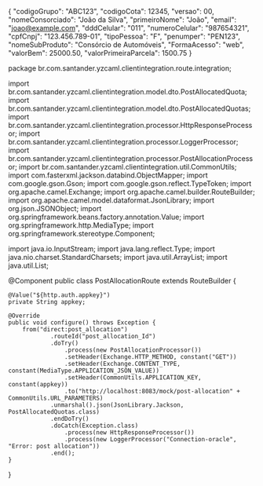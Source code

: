 {
    "codigoGrupo": "ABC123",
    "codigoCota": 12345,
    "versao": 00,
    "nomeConsorciado": "João da Silva",
    "primeiroNome": "João",
    "email": "joao@example.com",
    "dddCelular": "011",
    "numeroCelular": "987654321",
    "cpfCnpj": "123.456.789-01",
    "tipoPessoa": "F",
    "penumper": "PEN123",
    "nomeSubProduto": "Consórcio de Automóveis",
    "FormaAcesso": "web",
    "valorBem": 25000.50,
    "valorPrimeiraParcela": 1500.75
}

package br.com.santander.yzcaml.clientintegration.route.integration;

import br.com.santander.yzcaml.clientintegration.model.dto.PostAllocatedQuota;
import br.com.santander.yzcaml.clientintegration.model.dto.PostAllocatedQuotas;
import br.com.santander.yzcaml.clientintegration.processor.HttpResponseProcessor;
import br.com.santander.yzcaml.clientintegration.processor.LoggerProcessor;
import br.com.santander.yzcaml.clientintegration.processor.PostAllocationProcessor;
import br.com.santander.yzcaml.clientintegration.util.CommonUtils;
import com.fasterxml.jackson.databind.ObjectMapper;
import com.google.gson.Gson;
import com.google.gson.reflect.TypeToken;
import org.apache.camel.Exchange;
import org.apache.camel.builder.RouteBuilder;
import org.apache.camel.model.dataformat.JsonLibrary;
import org.json.JSONObject;
import org.springframework.beans.factory.annotation.Value;
import org.springframework.http.MediaType;
import org.springframework.stereotype.Component;

import java.io.InputStream;
import java.lang.reflect.Type;
import java.nio.charset.StandardCharsets;
import java.util.ArrayList;
import java.util.List;

@Component
public class PostAllocationRoute extends RouteBuilder {

    @Value("${http.auth.appkey}")
    private String appkey;

    @Override
    public void configure() throws Exception {
        from("direct:post_allocation")
                .routeId("post_allocation_Id")
                .doTry()
                    .process(new PostAllocationProcessor())
                    .setHeader(Exchange.HTTP_METHOD, constant("GET"))
                    .setHeader(Exchange.CONTENT_TYPE, constant(MediaType.APPLICATION_JSON_VALUE))
                    .setHeader(CommonUtils.APPLICATION_KEY, constant(appkey))
                    .to("http://localhost:8083/mock/post-allocation" + CommonUtils.URL_PARAMETERS)
                .unmarshal().json(JsonLibrary.Jackson, PostAllocatedQuotas.class)
                .endDoTry()
                .doCatch(Exception.class)
                    .process(new HttpResponseProcessor())
                    .process(new LoggerProcessor("Connection-oracle", "Error: post allocation"))
                .end();
    }
}
